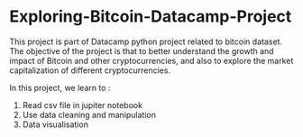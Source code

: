 # Exploring-Bitcoin-Datacamp-Project

This project is part of Datacamp python project related to bitcoin dataset. 
The objective of the project is that to better understand the growth and impact of Bitcoin and other cryptocurrencies, and also to explore the market capitalization of different cryptocurrencies.

In this project, we learn to : 
1. Read csv file in jupiter notebook
2. Use data cleaning and manipulation
3. Data visualisation 
